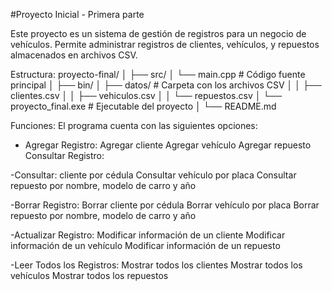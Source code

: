 #Proyecto Inicial - Primera parte

Este proyecto es un sistema de gestión de registros para un negocio de vehículos. Permite administrar registros de clientes, vehículos, y repuestos almacenados en archivos CSV.

Estructura:
proyecto-final/
│
├── src/
│   └── main.cpp             # Código fuente principal
│
├── bin/
│   ├── datos/               # Carpeta con los archivos CSV
│   │   ├── clientes.csv
│   │   ├── vehiculos.csv
│   │   └── repuestos.csv
│   └── proyecto_final.exe   # Ejecutable del proyecto
│
└── README.md             

Funciones:
El programa cuenta con las siguientes opciones:

- Agregar Registro:
  Agregar cliente
  Agregar vehículo
  Agregar repuesto
  Consultar Registro:

-Consultar: 
  cliente por cédula
  Consultar vehículo por placa
  Consultar repuesto por nombre, modelo de carro y año
  
-Borrar Registro:
  Borrar cliente por cédula
  Borrar vehículo por placa
  Borrar repuesto por nombre, modelo de carro y año
  
-Actualizar Registro:
  Modificar información de un cliente
  Modificar información de un vehículo
  Modificar información de un repuesto
  
-Leer Todos los Registros:
  Mostrar todos los clientes
  Mostrar todos los vehículos
  Mostrar todos los repuestos
